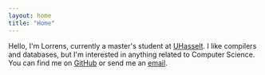 ```yaml
---
layout: home
title: "Home"
---
```

Hello, I'm Lorrens, currently a master's student at [UHasselt](https://www.uhasselt.be/en).
I like compilers and databases, but I'm interested in anything related to Computer Science. You can find me on [GitHub](https://github.com/LorrensP-2158466) or send me an [email](mailto:lorrens.pantelis+blog@student.uhasselt.be).



